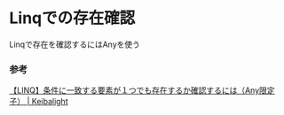 # Linqでの存在確認

Linqで存在を確認するにはAnyを使う

### 参考

[【LINQ】条件に一致する要素が１つでも存在するか確認するには（Any限定子） \| Keibalight](https://keibalight.wordpress.com/2011/07/20/%E3%80%90linq%E3%80%91%E6%9D%A1%E4%BB%B6%E3%81%AB%E4%B8%80%E8%87%B4%E3%81%99%E3%82%8B%E8%A6%81%E7%B4%A0%E3%81%8C%EF%BC%91%E3%81%A4%E3%81%A7%E3%82%82%E5%AD%98%E5%9C%A8%E3%81%99%E3%82%8B%E3%81%8B/)